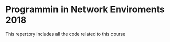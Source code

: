 # Programmin in Network Enviroments 2018
This repertory includes all the code related to this course
